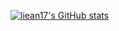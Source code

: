 [![liean17's GitHub stats](https://github-readme-stats.vercel.app/api?username=liean17)](https://github.com/liean17/github-readme-stats)
